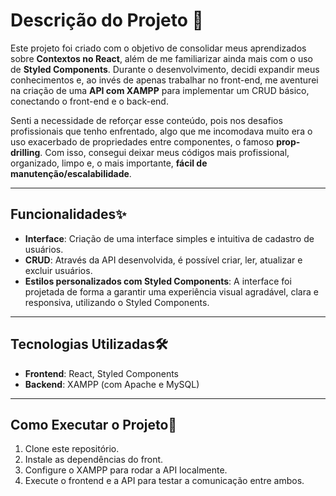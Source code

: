 # Descrição do Projeto 🎯
 
Este projeto foi criado com o objetivo de consolidar meus aprendizados sobre **Contextos no React**, além de me familiarizar ainda mais com o uso de **Styled Components**. Durante o desenvolvimento, decidi expandir meus conhecimentos e, ao invés de apenas trabalhar no front-end, me aventurei na criação de uma **API com XAMPP** para implementar um CRUD básico, conectando o front-end e o back-end.

Senti a necessidade de reforçar esse conteúdo, pois nos desafios profissionais que tenho enfrentado, algo que me incomodava muito era o uso exacerbado de propriedades entre componentes, o famoso **prop-drilling**. Com isso, consegui deixar meus códigos mais profissional, organizado, limpo e, o mais importante, **fácil de manutenção/escalabilidade**.

---

## Funcionalidades✨

- **Interface**: Criação de uma interface simples e intuitiva de cadastro de usuários.
- **CRUD**: Através da API desenvolvida, é possível criar, ler, atualizar e excluir usuários.
- **Estilos personalizados com Styled Components**: A interface foi projetada de forma a garantir uma experiência visual agradável, clara e responsiva, utilizando o Styled Components.

---

## Tecnologias Utilizadas🛠️

- **Frontend**: React, Styled Components
- **Backend**: XAMPP (com Apache e MySQL) 

---

## Como Executar o Projeto🚀

1. Clone este repositório.
2. Instale as dependências do front.
3. Configure o XAMPP para rodar a API localmente.
4. Execute o frontend e a API para testar a comunicação entre ambos.

